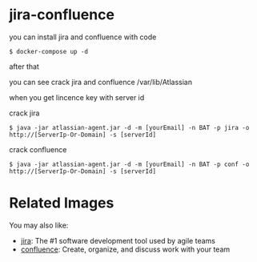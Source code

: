 # jira-confluence
you can install jira and confluence with code
~~~~
$ docker-compose up -d
~~~~

after that

you can see crack jira and confluence 
/var/lib/Atlassian


when you get lincence key with server id 

crack jira
~~~~
$ java -jar atlassian-agent.jar -d -m [yourEmail] -n BAT -p jira -o http://[ServerIp-Or-Domain] -s [serverId]
~~~~




crack confluence
~~~~
$ java -jar atlassian-agent.jar -d -m [yourEmail] -n BAT -p conf -o http://[ServerIp-Or-Domain] -s [serverId]
~~~~


# Related Images

You may also like:

* [jira](https://hub.docker.com/r/atlassian/jira-software): The #1 software development tool used by agile teams
* [confluence]([https://github.com/teamatldocker/confluence](https://hub.docker.com/r/atlassian/confluence-server/)): Create, organize, and discuss work with your team
